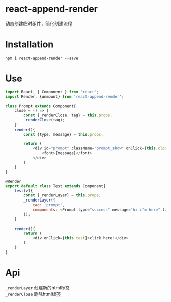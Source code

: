 # react-append-render
动态创建临时组件，简化创建流程

# Installation
`npm i react-append-render --save`

# Use
```javascript
import React, { Component } from 'react';
import Render, {unmount} from 'react-append-render';

class Prompt extends Component{
    close = () => {
        const {_renderClose, tag} = this.props;
        _renderClose(tag);
    }
    render(){
        const {type, message} = this.props;

        return (
            <div id="prompt" className="prompt_show" onClick={this.close}>
                <font>{message}</font>
            </div>
        )
    }
}

@Render
export default class Test extends Component{
    test(v){
        const {_renderLayer} = this.props;
        _renderLayer({
            tag: 'prompt',
            components: <Prompt type="success" message="hi i'm here" tag="prompt" />,
        });
    }
    
    render(){
        return (
            <div onClick={this.test}>click here!</div>
        )
    }
}
```

# Api
`_renderLayer` 创建新的html标签  
`_renderClose` 删除html标签
